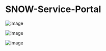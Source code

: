 # SNOW-Service-Portal
![image](https://user-images.githubusercontent.com/12488769/147889536-eaf5b80f-0e9e-4cc5-85e2-d4604f2b7b14.png)

![image](https://user-images.githubusercontent.com/12488769/148442386-2c6507b4-f03f-4251-9c25-c08e688366bd.png)

![image](https://user-images.githubusercontent.com/12488769/148442405-ab0af0a6-1596-49d4-abf6-febc3dd2251e.png)

